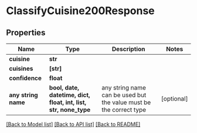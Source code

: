 # ClassifyCuisine200Response



## Properties
Name | Type | Description | Notes
------------ | ------------- | ------------- | -------------
**cuisine** | **str** |  | 
**cuisines** | **[str]** |  | 
**confidence** | **float** |  | 
**any string name** | **bool, date, datetime, dict, float, int, list, str, none_type** | any string name can be used but the value must be the correct type | [optional]

[[Back to Model list]](../README.md#documentation-for-models) [[Back to API list]](../README.md#documentation-for-api-endpoints) [[Back to README]](../README.md)


